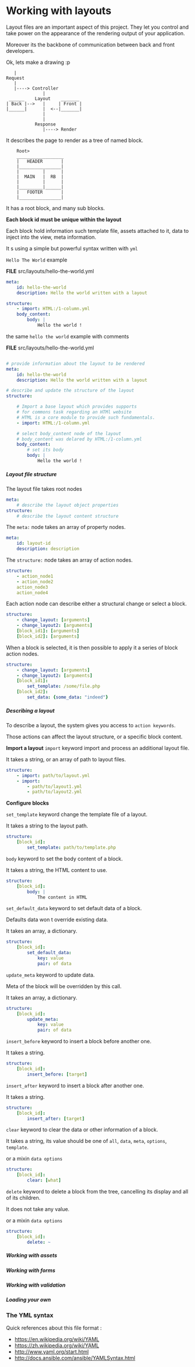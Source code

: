# Working with layouts

Layout files are an important aspect of this project.
They let you control and take power on the appearance
of the rendering output of your application.

Moreover its the backbone of communication
between back and front developers.

Ok, lets make a drawing :p
```
   |
Request
   |
   |----> Controller
              |
 ______    Layout    _______
| Back |-->   |     | Front |
|______|      |  <--|_______|
              |
              |
           Response
              |----> Render
```


It describes the page to render as a tree of named block.
```
    Root>
    __________________
    |   HEADER       |
    |________________|
    |         |      |
    |  MAIN   |  RB  |
    |         |      |
    |_________|______|
    |   FOOTER       |
    |________________|
```
It has a root block, and many sub blocks.

__Each block id must be unique within the layout__

Each block hold information such template file,
assets attached to it, data to inject into the view,
meta information.


It s using a simple but powerful syntax written with `yml`

`Hello The World` example

__FILE__ src/layouts/hello-the-world.yml
```yml
meta:
    id: hello-the-world
    description: Hello the world written with a layout

structure:
    - import: HTML:/1-column.yml
    body_content:
        body: |
            Hello the world !
```

the same `hello the world` example with comments

__FILE__ src/layouts/hello-the-world.yml
```yml

# provide information about the layout to be rendered
meta:
    id: hello-the-world
    description: Hello the world written with a layout

# describe and update the structure of the layout
structure:

    # Import a base layout which provides supports
    # for commons task regarding an HTMl website
    # HTML is a core module to provide such fundamentals.
    - import: HTML:/1-column.yml

    # select body_content node of the layout
    # body_content was delared by HTML:/1-column.yml
    body_content:
        # set its body
        body: |
            Hello the world !
```

##### Layout file structure

The layout file takes root nodes

```yml
meta:
    # describe the layout object properties
structure:
    # describe the layout content structure
```

The `meta:` node takes an array of property nodes.

```yml
meta:
    id: layout-id
    description: description
```

The `structure:` node takes an array of action nodes.

```yml
structure:
    - action_node1
    - action_node2
    action_node3
    action_node4
```

Each action node can describe either
a structural change or select a block.

```yml
structure:
    - change_layout: [arguments]
    - change_layout2: [arguments]
    [block_id1]: [arguments]
    [block_id2]: [arguments]
```

When a block is selected, it is then possible
to apply it a series of block action nodes.

```yml
structure:
    - change_layout: [arguments]
    - change_layout2: [arguments]
    [block_id1]:
        set_template: /some/file.php
    [block_id2]:
        set_data: {some_data: "indeed"}
```

##### Describing a layout

To describe a layout, the system
gives you access to `action keywords`.

Those actions can affect the layout structure,
or a specific block content.

__Import a layout__
`import` keyword import
and process an additional layout file.

It takes a string, or an array of path to layout files.

```yml
structure:
    - import: path/to/layout.yml
    - import:
        - path/to/layout1.yml
        - path/to/layout2.yml
```


__Configure blocks__

`set_template` keyword change the template file of a layout.

It takes a string to the layout path.

```yml
structure:
    [block_id]:
        set_template: path/to/template.php
```


`body` keyword to set the body content of a block.

It takes a string, the HTML content to use.

```yml
structure:
    [block_id]:
        body: |
            The content in HTML
```


`set_default_data` keyword to set default data of a block.

Defaults data won t override existing data.

It takes an array, a dictionary.

```yml
structure:
    [block_id]:
        set_default_data:
            key: value
            pair: of data
```


`update_meta` keyword to update data.

Meta of the block will be overridden by this call.

It takes an array, a dictionary.

```yml
structure:
    [block_id]:
        update_meta:
            key: value
            pair: of data
```


`insert_before` keyword to insert a block before another one.

It takes a string.

```yml
structure:
    [block_id]:
        insert_before: [target]
```


`insert_after` keyword to insert a block after another one.

It takes a string.

```yml
structure:
    [block_id]:
        insert_after: [target]
```


`clear` keyword to clear the data or other information of a block.

It takes a string, its value should be one of
`all`, `data`, `meta`, `options`, `template`.

or a mixin `data options`

```yml
structure:
    [block_id]:
        clear: [what]
```


`delete` keyword to delete a block from the tree,
cancelling its display and all of its children.

It does not take any value.

or a mixin `data options`

```yml
structure:
    [block_id]:
        delete: ~
```

##### Working with assets
##### Working with forms
##### Working with validation
##### Loading your own





### The YML syntax

Quick references about this file format :
- https://en.wikipedia.org/wiki/YAML
- https://zh.wikipedia.org/wiki/YAML
- http://www.yaml.org/start.html
- http://docs.ansible.com/ansible/YAMLSyntax.html

